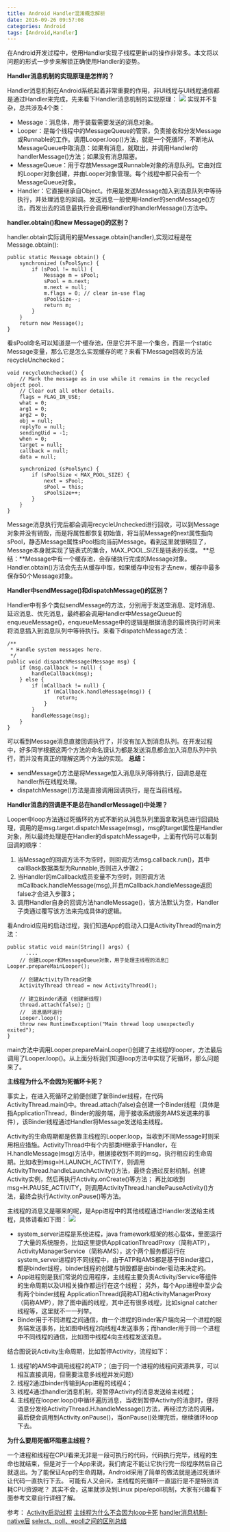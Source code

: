 ```yaml
---
title: Android Handler混淆概念解析
date: 2016-09-26 09:57:08
categories: Android
tags: [Android,Handler]
---
```

在Android开发过程中，使用Handler实现子线程更新ui的操作非常多。本文将以问题的形式一步步来解锁正确使用Handler的姿势。

**Handler消息机制的实现原理是怎样的？**

Handler消息机制在Android系统起着非常重要的作用，非UI线程与UI线程通信都是通过Handler来完成，先来看下Handler消息机制的实现原理：
![](/images/handler-theory.png)
实现并不复杂，总共涉及4个类：
* Message：消息体，用于装载需要发送的消息对象。
* Looper：是每个线程中的MessageQueue的管家，负责接收和分发Message或Runnable的工作。调用Looper.loop()方法，就是一个死循环，不断地从MessageQueue中取消息：如果有消息，就取出，并调用Handler的handlerMessage()方法；如果没有消息阻塞。
* MessageQueue：用于存放Message或Runnable对象的消息队列。它由对应的Looper对象创建，并由Looper对象管理。每个线程中都只会有一个MessageQueue对象。
* Handler：它直接继承自Object。作用是发送Message加入到消息队列中等待执行，并处理消息的回调。发送消息一般使用Handler的sendMessage()方法，而发出去的消息最执行会调用Handler的handlerMessage()方法中。

**handler.obtain()和new Message()的区别？**

handler.obtain实际调用的是Message.obtain(handler),实现过程是在Message.obtain():

    public static Message obtain() {
        synchronized (sPoolSync) {
            if (sPool != null) {
                Message m = sPool;
                sPool = m.next;
                m.next = null;
                m.flags = 0; // clear in-use flag
                sPoolSize--;
                return m;
            }
        }
        return new Message();
    }
看sPool命名可以知道是一个缓存池，但是它并不是一个集合，而是一个static Message变量，那么它是怎么实现缓存的呢？来看下Message回收的方法recycleUnchecked：
    
    void recycleUnchecked() {
        // Mark the message as in use while it remains in the recycled object pool.
        // Clear out all other details.
        flags = FLAG_IN_USE;
        what = 0;
        arg1 = 0;
        arg2 = 0;
        obj = null;
        replyTo = null;
        sendingUid = -1;
        when = 0;
        target = null;
        callback = null;
        data = null;

        synchronized (sPoolSync) {
            if (sPoolSize < MAX_POOL_SIZE) {
                next = sPool;
                sPool = this;
                sPoolSize++;
            }
        }
    }
Message消息执行完后都会调用recycleUnchecked进行回收，可以到Message对象并没有销毁，而是将属性都恢复初始值，将当前Message的next属性指向sPool，静态Message属性sPool指向当前Message。看到这里就很明显了，Message本身就实现了链表式的集合，MAX_POOL_SIZE是链表的长度。
**总结：**Message中有一个缓存池，会存储执行完成的Message对象。Handler.obtain()方法会先去从缓存中取，如果缓存中没有才去new，缓存中最多保存50个Message对象。

**Handler中sendMessage()和dispatchMessage()的区别？**

Handler中有多个类似sendMessage的方法，分别用于发送空消息、定时消息、延迟消息、优先消息，最终都会调用Handler中MessageQueue的enqueueMessage()，enqueueMessage中的逻辑是根据消息的最终执行时间来将消息插入到消息队列中等待执行。来看下dispatchMessage方法：
    
    /**
     * Handle system messages here.
     */
    public void dispatchMessage(Message msg) {
        if (msg.callback != null) {
            handleCallback(msg);
        } else {
            if (mCallback != null) {
                if (mCallback.handleMessage(msg)) {
                    return;
                }
            }
            handleMessage(msg);
        }
    }
可以看到Message消息直接回调执行了，并没有加入到消息队列。在开发过程中，好多同学根据这两个方法的命名误认为都是发送消息都会加入消息队列中执行，而并没有真正的理解这两个方法的实现。
**总结：**
* sendMessage()方法是将Message加入消息队列等待执行，回调总是在handler所在线程处理。
* dispatchMessage()方法是直接调用回调执行，是在当前线程。

**Handler消息的回调是不是总在handlerMessage()中处理？**

Looper中loop方法通过死循环的方式不断的从消息队列里面拿取消息进行回调处理，调用的是msg.target.dispatchMessage(msg)，msg的target属性是Handler对象，所以最终处理是在Handler的dispatchMessage中，上面有代码可以看到回调的顺序：
1. 当Message的回调方法不为空时，则回调方法msg.callback.run()，其中callBack数据类型为Runnable,否则进入步骤2；
2. 当Handler的mCallback成员变量不为空时，则回调方法mCallback.handleMessage(msg),并且mCallback.handleMessage返回false才会进入步骤3；
3. 调用Handler自身的回调方法handleMessage()，该方法默认为空，Handler子类通过覆写该方法来完成具体的逻辑。


看Android应用的启动过程，我们知道App的启动入口是ActivityThread的main方法：

    public static void main(String[] args) { 
          .... 
        // 创建Looper和MessageQueue对象，用于处理主线程的消息     Looper.prepareMainLooper(); 
    
        // 创建ActivityThread对象 
        ActivityThread thread = new ActivityThread(); 
    
        // 建立Binder通道 (创建新线程) 
        thread.attach(false); 
        //  消息循环运行 
        Looper.loop(); 
        throw new RuntimeException("Main thread loop unexpectedly exited");
    }
main方法中调用Looper.prepareMainLooper()创建了主线程的looper，方法最后调用了Looper.loop()。从上面分析我们知道loop方法中实现了死循环，那么问题来了。

**主线程为什么不会因为死循环卡死？**

事实上，在进入死循环之前便创建了新Binder线程，在代码ActivityThread.main()中。thread.attach(false)会创建一个Binder线程（具体是指ApplicationThread，Binder的服务端，用于接收系统服务AMS发送来的事件），该Binder线程通过Handler将Message发送给主线程。

Activity的生命周期都是依靠主线程的Looper.loop，当收到不同Message时则采用相应措施。ActivityThread中有个内部类H继承于Handler，在H.handleMessage(msg)方法中，根据接收到不同的msg，执行相应的生命周期。比如收到msg=H.LAUNCH_ACTIVITY，则调用ActivityThread.handleLaunchActivity()方法，最终会通过反射机制，创建Activity实例，然后再执行Activity.onCreate()等方法；
再比如收到msg=H.PAUSE_ACTIVITY，则调用ActivityThread.handlePauseActivity()方法，最终会执行Activity.onPause()等方法。

主线程的消息又是哪来的呢，是App进程中的其他线程通过Handler发送给主线程，具体请看如下图：
![](/images/handler-binder.jpg)

* system_server进程是系统进程，java framework框架的核心载体，里面运行了大量的系统服务，比如这里提供ApplicationThreadProxy（简称ATP），ActivityManagerService（简称AMS），这个两个服务都运行在system_server进程的不同线程中，由于ATP和AMS都是基于IBinder接口，都是binder线程，binder线程的创建与销毁都是由binder驱动来决定的。
* App进程则是我们常说的应用程序，主线程主要负责Activity/Service等组件的生命周期以及UI相关操作都运行在这个线程； 另外，每个App进程中至少会有两个binder线程 ApplicationThread(简称AT)和ActivityManagerProxy（简称AMP），除了图中画的线程，其中还有很多线程，比如signal catcher线程等，这里就不一一列举。
* Binder用于不同进程之间通信，由一个进程的Binder客户端向另一个进程的服务端发送事务，比如图中线程2向线程4发送事务；而handler用于同一个进程中不同线程的通信，比如图中线程4向主线程发送消息。

结合图说说Activity生命周期，比如暂停Activity，流程如下：
1. 线程1的AMS中调用线程2的ATP；（由于同一个进程的线程间资源共享，可以相互直接调用，但需要注意多线程并发问题）
2. 线程2通过binder传输到App进程的线程4；
3. 线程4通过handler消息机制，将暂停Activity的消息发送给主线程；
4. 主线程在looper.loop()中循环遍历消息，当收到暂停Activity的消息时，便将消息分发给ActivityThread.H.handleMessage()方法，再经过方法的调用，最后便会调用到Activity.onPause()，当onPause()处理完后，继续循环loop下去。

**为什么要用死循环阻塞主线程？**

一个进程和线程在CPU看来无非是一段可执行的代码，代码执行完毕，线程的生命也就结束，但是对于一个App来说，我们肯定不能让它执行完一段程序然后自己就退出。为了能保证App的生命周期，Android采用了简单的做法就是通过死循环让代码一直执行下去。
可能有人又会问，主线程的死循环一直运行是不是特别消耗CPU资源呢？ 其实不会，这里就涉及到Linux pipe/epoll机制，大家有兴趣看下面参考文章自行详细了解。

参考：
[Activity启动过程](http://blog.csdn.net/luoshengyang/article/details/6685853)
[主线程为什么不会因为loop卡死](https://www.zhihu.com/question/34652589/answer/90344494)
[handler消息机制-native层](http://gityuan.com/2015/12/27/handler-message-native/)
[select、poll、epoll之间的区别总结](http://www.cnblogs.com/Anker/p/3265058.html)

